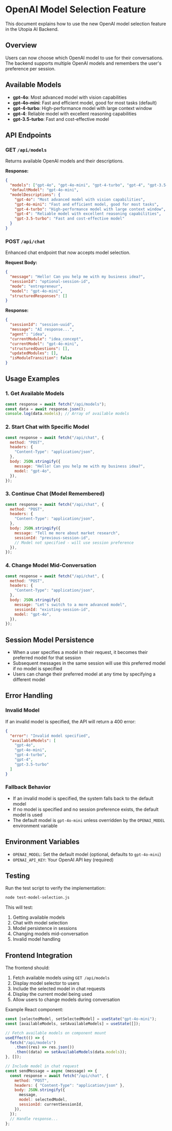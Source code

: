 # OpenAI Model Selection Feature

This document explains how to use the new OpenAI model selection feature in the Utopia AI Backend.

## Overview

Users can now choose which OpenAI model to use for their conversations. The backend supports multiple OpenAI models and remembers the user's preference per session.

## Available Models

- **gpt-4o**: Most advanced model with vision capabilities
- **gpt-4o-mini**: Fast and efficient model, good for most tasks (default)
- **gpt-4-turbo**: High-performance model with large context window
- **gpt-4**: Reliable model with excellent reasoning capabilities
- **gpt-3.5-turbo**: Fast and cost-effective model

## API Endpoints

### GET `/api/models`

Returns available OpenAI models and their descriptions.

**Response:**

```json
{
  "models": ["gpt-4o", "gpt-4o-mini", "gpt-4-turbo", "gpt-4", "gpt-3.5-turbo"],
  "defaultModel": "gpt-4o-mini",
  "modelDescriptions": {
    "gpt-4o": "Most advanced model with vision capabilities",
    "gpt-4o-mini": "Fast and efficient model, good for most tasks",
    "gpt-4-turbo": "High-performance model with large context window",
    "gpt-4": "Reliable model with excellent reasoning capabilities",
    "gpt-3.5-turbo": "Fast and cost-effective model"
  }
}
```

### POST `/api/chat`

Enhanced chat endpoint that now accepts model selection.

**Request Body:**

```json
{
  "message": "Hello! Can you help me with my business idea?",
  "sessionId": "optional-session-id",
  "mode": "entrepreneur",
  "model": "gpt-4o-mini",
  "structuredResponses": []
}
```

**Response:**

```json
{
  "sessionId": "session-uuid",
  "message": "AI response...",
  "agent": "idea",
  "currentModule": "idea_concept",
  "currentModel": "gpt-4o-mini",
  "structuredQuestions": [],
  "updatedModules": [],
  "isModuleTransition": false
}
```

## Usage Examples

### 1. Get Available Models

```javascript
const response = await fetch("/api/models");
const data = await response.json();
console.log(data.models); // Array of available models
```

### 2. Start Chat with Specific Model

```javascript
const response = await fetch("/api/chat", {
  method: "POST",
  headers: {
    "Content-Type": "application/json",
  },
  body: JSON.stringify({
    message: "Hello! Can you help me with my business idea?",
    model: "gpt-4o",
  }),
});
```

### 3. Continue Chat (Model Remembered)

```javascript
const response = await fetch("/api/chat", {
  method: "POST",
  headers: {
    "Content-Type": "application/json",
  },
  body: JSON.stringify({
    message: "Tell me more about market research",
    sessionId: "previous-session-id",
    // Model not specified - will use session preference
  }),
});
```

### 4. Change Model Mid-Conversation

```javascript
const response = await fetch("/api/chat", {
  method: "POST",
  headers: {
    "Content-Type": "application/json",
  },
  body: JSON.stringify({
    message: "Let's switch to a more advanced model",
    sessionId: "existing-session-id",
    model: "gpt-4o",
  }),
});
```

## Session Model Persistence

- When a user specifies a model in their request, it becomes their preferred model for that session
- Subsequent messages in the same session will use this preferred model if no model is specified
- Users can change their preferred model at any time by specifying a different model

## Error Handling

### Invalid Model

If an invalid model is specified, the API will return a 400 error:

```json
{
  "error": "Invalid model specified",
  "availableModels": [
    "gpt-4o",
    "gpt-4o-mini",
    "gpt-4-turbo",
    "gpt-4",
    "gpt-3.5-turbo"
  ]
}
```

### Fallback Behavior

- If an invalid model is specified, the system falls back to the default model
- If no model is specified and no session preference exists, the default model is used
- The default model is `gpt-4o-mini` unless overridden by the `OPENAI_MODEL` environment variable

## Environment Variables

- `OPENAI_MODEL`: Set the default model (optional, defaults to `gpt-4o-mini`)
- `OPENAI_API_KEY`: Your OpenAI API key (required)

## Testing

Run the test script to verify the implementation:

```bash
node test-model-selection.js
```

This will test:

1. Getting available models
2. Chat with model selection
3. Model persistence in sessions
4. Changing models mid-conversation
5. Invalid model handling

## Frontend Integration

The frontend should:

1. Fetch available models using `GET /api/models`
2. Display model selector to users
3. Include the selected model in chat requests
4. Display the current model being used
5. Allow users to change models during conversation

Example React component:

```jsx
const [selectedModel, setSelectedModel] = useState("gpt-4o-mini");
const [availableModels, setAvailableModels] = useState([]);

// Fetch available models on component mount
useEffect(() => {
  fetch("/api/models")
    .then((res) => res.json())
    .then((data) => setAvailableModels(data.models));
}, []);

// Include model in chat request
const sendMessage = async (message) => {
  const response = await fetch("/api/chat", {
    method: "POST",
    headers: { "Content-Type": "application/json" },
    body: JSON.stringify({
      message,
      model: selectedModel,
      sessionId: currentSessionId,
    }),
  });
  // Handle response...
};
```
